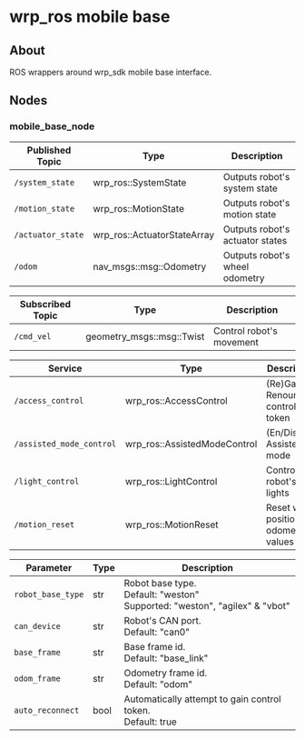# wrp_ros mobile base

## About

ROS wrappers around wrp_sdk mobile base interface.

## Nodes

### mobile_base_node
| Published Topic   | Type                        | Description                     |
| ----------------- | --------------------------- | ------------------------------- |
| `/system_state`   | wrp_ros::SystemState        | Outputs robot's system state    |
| `/motion_state`   | wrp_ros::MotionState        | Outputs robot's motion state    |
| `/actuator_state` | wrp_ros::ActuatorStateArray | Outputs robot's actuator states |
| `/odom`           | nav_msgs::msg::Odometry     | Outputs robot's wheel odometry  |

| Subscribed Topic | Type                      | Description              |
| ---------------- | ------------------------- | ------------------------ |
| `/cmd_vel`       | geometry_msgs::msg::Twist | Control robot's movement |

| Service                  | Type                         | Description                             |
| ------------------------ | ---------------------------- | --------------------------------------- |
| `/access_control`        | wrp_ros::AccessControl       | (Re)Gain or Renounce control token      |
| `/assisted_mode_control` | wrp_ros::AssistedModeControl | (En/Dis)able Assisted mode              |
| `/light_control`         | wrp_ros::LightControl        | Control robot's lights                  |
| `/motion_reset`          | wrp_ros::MotionReset         | Reset wheel position or odometry values |

| Parameter         | Type | Description                                                                      |
| ----------------- | ---- | -------------------------------------------------------------------------------- |
| `robot_base_type` | str  | Robot base type.<br/>Default: "weston"<br/>Supported: "weston", "agilex" & "vbot" |
| `can_device`      | str  | Robot's CAN port.<br/>Default: "can0"                                            |
| `base_frame`      | str  | Base frame id.<br/>Default: "base_link"<br/>                                     |
| `odom_frame`      | str  | Odometry frame id.<br />Default: "odom"                                          |
| `auto_reconnect`  | bool | Automatically attempt to gain control token.<br />Default: true                  |